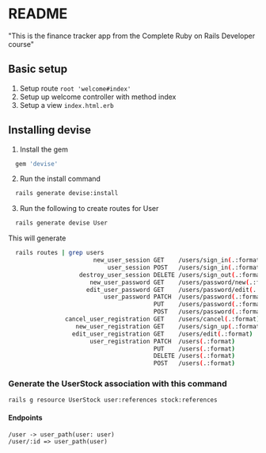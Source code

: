# README

"This is the finance tracker app from the Complete Ruby on Rails Developer course"

## Basic setup

1. Setup route `root 'welcome#index'`
2. Setup up welcome controller with method index
3. Setup a view `index.html.erb`

## Installing devise

1. Install the gem

```ruby
  gem 'devise'
```

2. Run the install command

```bash
  rails generate devise:install
```

3. Run the following to create routes for User

```bash
  rails generate devise User
```

This will generate

```bash
  rails routes | grep users
                        new_user_session GET    /users/sign_in(.:format)                                                                          devise/sessions#new
                            user_session POST   /users/sign_in(.:format)                                                                          devise/sessions#create
                    destroy_user_session DELETE /users/sign_out(.:format)                                                                         devise/sessions#destroy
                       new_user_password GET    /users/password/new(.:format)                                                                     devise/passwords#new
                      edit_user_password GET    /users/password/edit(.:format)                                                                    devise/passwords#edit
                           user_password PATCH  /users/password(.:format)                                                                         devise/passwords#update
                                         PUT    /users/password(.:format)                                                                         devise/passwords#update
                                         POST   /users/password(.:format)                                                                         devise/passwords#create
                cancel_user_registration GET    /users/cancel(.:format)                                                                           devise/registrations#cancel
                   new_user_registration GET    /users/sign_up(.:format)                                                                          devise/registrations#new
                  edit_user_registration GET    /users/edit(.:format)                                                                             devise/registrations#edit
                       user_registration PATCH  /users(.:format)                                                                                  devise/registrations#update
                                         PUT    /users(.:format)                                                                                  devise/registrations#update
                                         DELETE /users(.:format)                                                                                  devise/registrations#destroy
                                         POST   /users(.:format)                                                                                  devise/registrations#create

```

### Generate the UserStock association with this command

```
rails g resource UserStock user:references stock:references
```

#### Endpoints
```
/user -> user_path(user: user)
/user/:id => user_path(user)
```